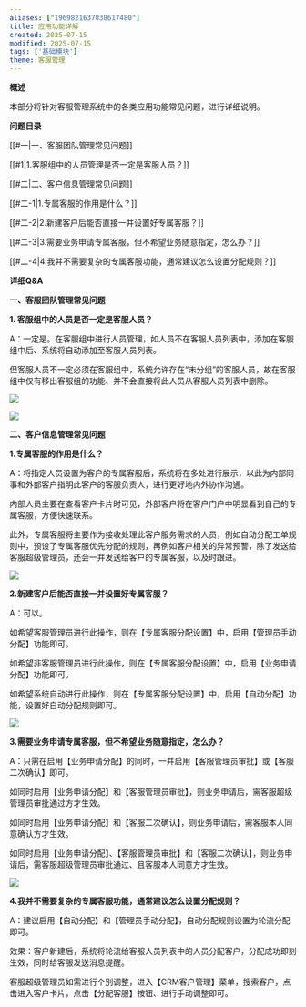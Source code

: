 ```yaml
---
aliases: ["1969821637038617480"]
title: 应用功能详解
created: 2025-07-15
modified: 2025-07-15
tags: ['基础模块']
theme: 客服管理
---
```


**概述**

本部分将针对客服管理系统中的各类应用功能常见问题，进行详细说明。

**问题目录**

[[#一|一、客服团队管理常见问题]]

[[#1|1.客服组中的人员管理是否一定是客服人员？]]

[[#二|二、客户信息管理常见问题]]

[[#二-1|1.专属客服的作用是什么？]]

[[#二-2|2.新建客户后能否直接一并设置好专属客服？]]

[[#二-3|3.需要业务申请专属客服，但不希望业务随意指定，怎么办？]]

[[#二-4|4.我并不需要复杂的专属客服功能，通常建议怎么设置分配规则？]]

**详细Q&A**

**一、客服团队管理常见问题**

**1. 客服组中的人员是否一定是客服人员？**

A：一定是。在客服组中进行人员管理，如人员不在客服人员列表中，添加在客服组中后、系统将自动添加至客服人员列表。

但客服人员不一定必须在客服组中，系统允许存在“未分组”的客服人员，故在客服组中仅有移出客服组的功能、并不会直接将此人员从客服人员列表中删除。

![](1963262c1855d0eb6c423b4d775a45a5.jpg)

![](4bff49a2b204088592341547cd8e4204.jpg)

**二、客户信息管理常见问题**

**1.专属客服的作用是什么？**

A：将指定人员设置为客户的专属客服后，系统将在多处进行展示，以此为内部同事和外部客户指明此客户的客服负责人，进行更好地内外协作沟通。

内部人员主要在查看客户卡片时可见，外部客户将在客户门户中明显看到自己的专属客服，方便快速联系。

此外，专属客服将主要作为接收处理此客户服务需求的人员，例如自动分配工单规则中，预设了专属客服优先分配的规则，再例如客户相关的异常预警，除了发送给客服超级管理员，还会一并发送给客户的专属客服，以及时跟进。

![](762cf4139e7cdec361511b9289c43ccc.jpg)

**2.新建客户后能否直接一并设置好专属客服？**

A：可以。

如希望客服管理员进行此操作，则在【专属客服分配设置】中，启用【管理员手动分配】功能即可。

如希望非客服管理员进行此操作，则在【专属客服分配设置】中，启用【业务申请分配】功能即可。

如希望系统自动进行此操作，则在【专属客服分配设置】中，启用【自动分配】功能，设置好自动分配规则即可。

![](14ed45faafffdac1ec2bb956eb38072e.jpg)

**3.需要业务申请专属客服，但不希望业务随意指定，怎么办？**

A：只需在启用【业务申请分配】的同时，一并启用【客服管理员审批】或【客服二次确认】即可。

如同时启用【业务申请分配】和【客服管理员审批】，则业务申请后，需客服超级管理员审批通过方才生效。

如同时启用【业务申请分配】和【客服二次确认】，则业务申请后，需客服本人同意确认方才生效。

如同时启用【业务申请分配】、【客服管理员审批】和【客服二次确认】，则业务申请后，需客服超级管理员审批通过、且客服本人同意方才生效。

![](0230b2fd9999c2efbdfeafcb2724b71d.jpg)

**4.我并不需要复杂的专属客服功能，通常建议怎么设置分配规则？**

A：建议启用【自动分配】和【管理员手动分配】，自动分配规则设置为轮流分配即可。

效果：客户新建后，系统将轮流给客服人员列表中的人员分配客户，分配成功即刻生效，同时给客服发送消息提醒。

客服超级管理员如需进行个别调整，进入【CRM客户管理】菜单，搜索客户，点击进入客户卡片，点击【分配客服】按钮、进行手动调整即可。